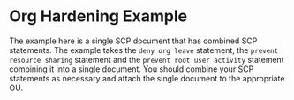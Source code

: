 # Org Hardening Example

The example here is a single SCP document that has combined SCP statements. The example takes the `deny org leave` statement, the `prevent resource sharing` statement and the `prevent root user activity` statement combining it into a single document. You should combine your SCP statements as necessary and attach the single document to the appropriate OU.
